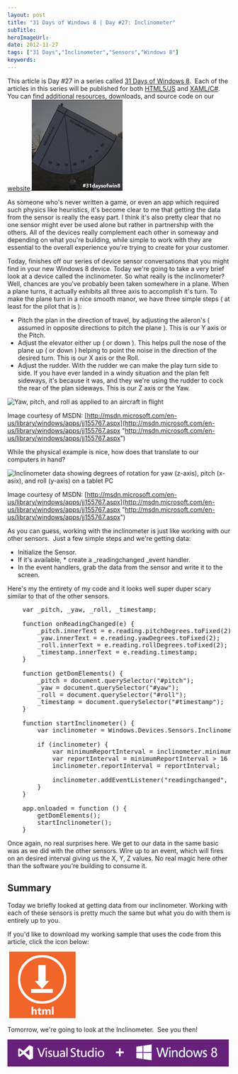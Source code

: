 ```yaml
---
layout: post 
title: "31 Days of Windows 8 | Day #27: Inclinometer"
subTitle: 
heroImageUrl: 
date: 2012-11-27
tags: ["31 Days","Inclinometer","Sensors","Windows 8"]
keywords: 
---
```


This article is Day #27 in a series called [31 Days of Windows 8](http://31daysofwindows8.com/).&nbsp; Each of the articles in this series will be published for both [HTML5/JS](http://csell.net/category/windows-8/31-days/) and [XAML/C#](http://www.jeffblankenburg.com/category/31-days-of-windows-8/). You can find additional resources, downloads, and source code on our [website](http://www.31daysofwindows8.com/).[![logo](logo5.png "logo")](http://31daysofwindows8.com/?days=27)

As someone who's never written a game, or even an app which required such physics like heuristics, it's become clear to me that getting the data from the sensor is really the easy part. I think it's also pretty clear that no one sensor might ever be used alone but rather in partnership with the others. All of the devices really complement each other in someway and depending on what you're building, while simple to work with they are essential to the overall experience you're trying to create for your customer.

Today, finishes off our series of device sensor conversations that you might find in your new Windows 8 device. Today we're going to take a very brief look at a device called the inclinometer. So what really is the inclinometer? Well, chances are you've probably been taken somewhere in a plane. When a plane turns, it actually exhibits all three axis to accomplish it's turn. To make the plane turn in a nice smooth manor, we have three simple steps ( at least for the pilot that is ):

*   Pitch the plan in the direction of travel, by adjusting the aileron's ( assumed in opposite directions to pitch the plane ). This is our Y axis or the Pitch.
*   Adjust the elevator either up ( or down ). This helps pull the nose of the plane up ( or down ) helping to point the noise in the direction of the desired turn. This is our X axis or the Roll.
*   Adjust the rudder. With the rudder we can make the play turn side to side. If you have ever landed in a windy situation and the plan felt sideways, it's because it was, and they we're using the rudder to cock the rear of the plan sideways. This is our Z axis or the Yaw. 

![Yaw, pitch, and roll as applied to an aircraft in flight](IC589432.png)

Image courtesy of MSDN: [http://msdn.microsoft.com/en-us/library/windows/apps/jj155767.aspx](http://msdn.microsoft.com/en-us/library/windows/apps/jj155767.aspx "http://msdn.microsoft.com/en-us/library/windows/apps/jj155767.aspx")

While the physical example is nice, how does that translate to our computers in hand?

![Inclinometer data showing degrees of rotation for yaw (z-axis), pitch (x-asix), and roll (y-axis) on a tablet PC](IC589431.png)

Image courtesy of MSDN: [http://msdn.microsoft.com/en-us/library/windows/apps/jj155767.aspx](http://msdn.microsoft.com/en-us/library/windows/apps/jj155767.aspx "http://msdn.microsoft.com/en-us/library/windows/apps/jj155767.aspx")

As you can guess, working with the inclinometer is just like working with our other sensors.&nbsp; Just a few simple steps and we're getting data:

*   Initialize the Sensor.  <li>If it's available,
        *   create a _readingchanged _event handler.  <li>In the event handlers, grab the data from the sensor and write it to the screen. 

Here's my the entirety of my code and it looks well super duper scary similar to that of the other sensors. 
<pre class="prettyprint">    var _pitch, _yaw, _roll, _timestamp;

    function onReadingChanged(e) {
        _pitch.innerText = e.reading.pitchDegrees.toFixed(2);
        _yaw.innerText = e.reading.yawDegrees.toFixed(2);
        _roll.innerText = e.reading.rollDegrees.toFixed(2);
        _timestamp.innerText = e.reading.timestamp;
    }

    function getDomElements() {
        _pitch = document.querySelector("#pitch");
        _yaw = document.querySelector("#yaw");
        _roll = document.querySelector("#roll");
        _timestamp = document.querySelector("#timestamp");
    }

    function startInclinometer() {
        var inclinometer = Windows.Devices.Sensors.Inclinometer.getDefault()

        if (inclinometer) {
            var minimumReportInterval = inclinometer.minimumReportInterval;
            var reportInterval = minimumReportInterval > 16 ? minimumReportInterval : 16;
            inclinometer.reportInterval = reportInterval;

            inclinometer.addEventListener("readingchanged", onReadingChanged);
        }
    }

    app.onloaded = function () {
        getDomElements();
        startInclinometer();
    }</pre>

Once again, no real surprises here. We get to our data in the same basic was as we did with the other sensors. Wire up to an event, which will fires on an desired interval giving us the X, Y, Z values. No real magic here other than the software you're building to consume it.

## Summary

Today we briefly looked at getting data from our inclinometer. Working with each of these sensors is pretty much the same but what you do with them is entirely up to you.

If you'd like to download my working sample that uses the code from this article, click the icon below:

&nbsp;[![downloadHTML](downloadHTML22.png "downloadHTML")](https://github.com/csell5/31DaysOfWindows8/tree/master/source/HTML5/Day27-Inclinometer)

Tomorrow, we're going to look at the Inclinometer.&nbsp; See you then!

[![downloadTheTools](downloadTheTools22.png "downloadTheTools")](http://aka.ms/cta-4)